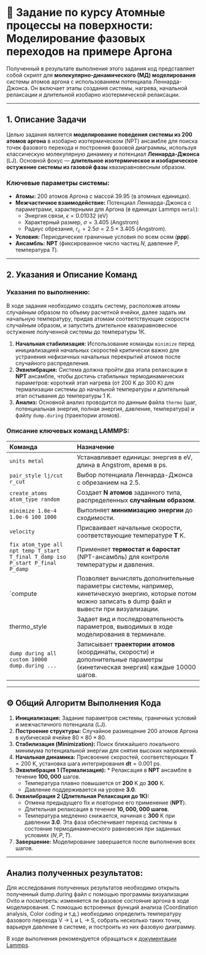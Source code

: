# 📝 Задание по курсу Атомные процессы на поверхности: Моделирование фазовых переходов на примере Аргона

Полученный в результате выполнения этого задания код представляет собой скрипт для **молекулярно-динамического (МД) моделирования** 
системы атомов аргона с использованием потенциала Леннарда-Джонса. Он включает этапы создания системы, нагрева, начальной релаксации 
и длительной изобарно изотермической релаксации.

***

## 1. Описание Задачи

Целью задания является **моделирование поведения системы из 200 атомов аргона** в изобарно изотермическом (NPT) ансамбле для 
поиска точек фазового перехода и построения фазовой диаграммы, используя классическую молекулярную динамику и потенциал 
**Леннарда-Джонса** $\left( \text{LJ} \right)$. Основной фокус — **длительное изотермическое и изобарическое остужение системы 
из газовой фазы** квазиравновесным образом.

### Ключевые параметры системы:

* **Атомы:** 200 атомов Аргона с массой $39.95$ (в атомных единицах).
* **Межчастичное взаимодействие:** Потенциал Леннарда-Джонса с параметрами, характерными для Аргона (в единицах Lammps `metal`):
    * Энергия связи, $\epsilon = 0.01032$ (eV)
    * Характерный размер, $\sigma = 3.405$ (Angstrom)
    * Радиус обрезания, $r_c = 2.5 \sigma = 2.5 \times 3.405$ (Angstrom).
* **Условия:** Периодические граничные условия по всем осям ($\mathbf{p} \mathbf{p} \mathbf{p}$).
* **Ансамбль:** $\mathbf{NPT}$ (фиксированное число частиц $N$, давление $P$, температура $T$).

***

## 2. Указания и Описание Команд

### Указания по выполнению:

В ходе задания необходимо создать систему, расположив атомы случайным образом по объему расчетной ячейки, далее задать им 
начальную температуру, придав атомам соответствующие скорости случайным образом, и запустить длительное квазиравновесное 
остужение полученной системы до температуры 1К.

1.  **Начальная стабилизация:** Использование команды `minimize` перед инициализацией начальных скоростей критически важно
для устранения нефизичных начальных перекрытий атомов после случайного распределения.
3.  **Эквилибрация:** Система должна пройти два этапа релаксации в $\mathbf{NPT}$ ансамбле, чтобы достичь стабильных термодинамических
параметров: короткий этап нагрева (от 200 K до 300 K) для термализации системы до начальной температуры и длительный этап остывания до температуры 1 K.
5.  **Анализ:** Основной анализ проводится по данным файла `thermo` (шаг, потенциальная энергия, полная энергия, давление, температура)
и файлу `dump.during` (траектории атомов).

### Описание ключевых команд LAMMPS:

| Команда | Назначение |
| :--- | :--- |
| `units metal` | Устанавливает единицы: энергия в $\text{eV}$, длина в $\text{Angstrom}$, время в $\text{ps}$. |
| `pair_style lj/cut r_cut` | Выбор потенциала Леннарда-Джонса с обрезанием на $2.5$. |
| `create_atoms atom_type random` | Создает **N атомов** заданного типа, распределенных **случайным образом**. |
| `minimize 1.0e-4 1.0e-6 100 1000` | Выполняет **минимизацию энергии** до сходимости. |
| `velocity` | Присваивает начальные скорости, соответствующие температуре $\mathbf{T} \text{ K}$. |
| `fix atom_type all npt temp T_start T_final T_damp iso P_start P_final P_damp` | Применяет **термостат и баростат** (NPT-ансамбль) для контроля температуры и давления. |
| `compute | Позволяет вычислять дополнительные параметры системы, например, кинетическую энергию, которые потом можно записать в dump файл и вывести при визуализации. |
| thermo_style | Задает вид и последровательность параметров, выводимых в ходе моделирования в терминале. |
| `dump during all custom 10000 dump.during ...` | Записывает **траектории атомов** (координаты, скорости) и дополнительные параметры (кинетическая энергия) каждые 10000 шагов. |

***

## ⚙️ Общий Алгоритм Выполнения Кода

1.  **Инициализация:** Задание параметров системы, граничных условий и межчастичного потенциала (LJ).
2.  **Построение структуры:** Случайное размещение 200 атомов Аргона в кубической ячейке $80 \times 80 \times 80$.
3.  **Стабилизация (Minimization):** Поиск ближайшего локального минимума потенциальной энергии для снятия высоких напряжений.
4.  **Начальная динамика:** Присвоение скоростей, соответствующих $\mathbf{T}=200 \text{ K}$, установка шага интегрирования $\mathbf{dt} = 0.001 \text{ ps}$.
5.  **Эквилибрация 1 (Термализация):** * Релаксация в $\mathbf{NPT}$ ансамбле в течение $\mathbf{100,000}$ шагов.
    * Температура плавно повышается от $\mathbf{200 \text{ K}}$ до $\mathbf{300 \text{ K}}$.
    * Давление поддерживается на уровне $\mathbf{3.0}$.
6.  **Эквилибрация 2 (Длительная Релаксация до 1К):**
    * Отмена предыдущего fix и повторное его применение ($\mathbf{NPT}$).
    * Длительная релаксация в течение **$10,000,000$ шагов**.
    * Температура медленно снижается, начиная с $\mathbf{300 \text{ K}}$ при давлении $\mathbf{3.0}$. Эта фаза обеспечивает переход системы в
состояние термодинамического равновесия при заданных условиях ($N, P, T$).
7.  **Завершение:** Моделирование завершается после выполнения всех шагов.

***

## Анализ полученных результатов:

Для исследования полученных результатов необходимо открыть полученный dump.during файл с помощью программы визуализации Ovito и посмотреть: изменяется ли фазовое 
состояние аргона в ходе моделирования. С помощью встроенных функций анализа (Coordination analysis, Color coding и т.д.) необходимо определить температуру фазового 
перехода V -> L и L -> S, собрать несколько таких точек, варьируя давление в системе, и построить из них фазовую диаграмму.

В ходе выполнения рекомендуется обращаться к [документации Lammps](https://docs.lammps.org/Manual.html).
